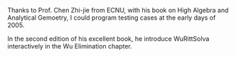 
Thanks to Prof. Chen Zhi-jie from ECNU, with his book on High Algebra and Analytical Gemoetry, I could program testing cases at the early days of 2005.

In the second edition of his excellent book, he introduce WuRittSolva interactively in the Wu Elimination chapter.
